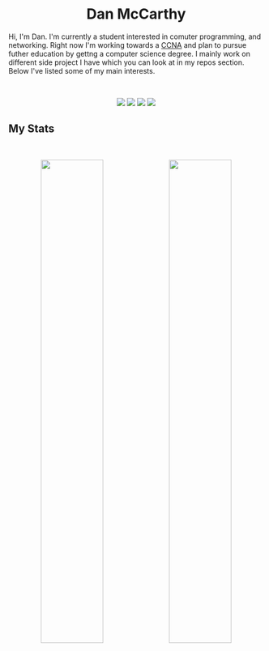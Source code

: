 <h1 align="center">
  <b>Dan McCarthy</b>
</h1>

Hi, I'm Dan. I'm currently a  student interested in comuter programming, and networking. Right now I'm working towards a <a href="https://en.wikipedia.org/wiki/CCNA">CCNA</a> and plan to pursue futher education by gettng a computer science degree. I mainly work on different side project I have which you can look at in my repos section. Below I've listed some of my main interests.

<br>

<p>
<div align="center">
  <img src="https://img.shields.io/badge/Python-3776AB?style=for-the-badge&logo=python&logoColor=white">
  <img src="https://img.shields.io/badge/JavaScript-F7DF1E?style=for-the-badge&logo=javascript&logoColor=black">
  <img src="https://img.shields.io/badge/HTML5-E34F26?style=for-the-badge&logo=html5&logoColor=white">
  <img src="https://img.shields.io/badge/CSS3-1572B6?style=for-the-badge&logo=css3&logoColor=white">
</div>
</p>

## My Stats

<br/>
<p align="center">
  <img width="49.5%" src="https://github-readme-stats.vercel.app/api?username=dmccrthy&show_icons=true&theme=monokai&hide_border=true" />
    <img width="49.5%" src="https://github-readme-streak-stats.herokuapp.com/?user=dmccarthy&theme=monokai&hide_border=true" />
  </a>
</p>
<br>

<!---
dmccrthy/dmccrthy is a ✨ special ✨ repository because its `README.md` (this file) appears on your GitHub profile.
You can click the Preview link to take a look at your changes.
--->
